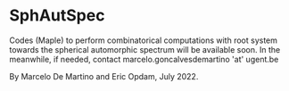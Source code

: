 # SphAutSpec
Codes (Maple) to perform combinatorical computations with root system towards the spherical automorphic spectrum will be available soon.
In the meanwhile, if needed, contact marcelo.goncalvesdemartino 'at' ugent.be

By Marcelo De Martino and Eric Opdam, July 2022.
